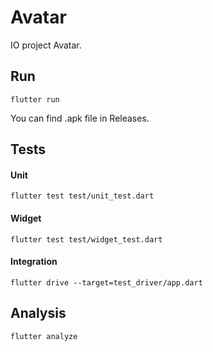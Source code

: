 # Avatar

IO project Avatar.

## Run
```
flutter run
```
You can find .apk file in Releases.

## Tests

#### Unit
```
flutter test test/unit_test.dart 
```
#### Widget
```
flutter test test/widget_test.dart 
```
#### Integration
```
flutter drive --target=test_driver/app.dart 
```

## Analysis
```
flutter analyze  
```
